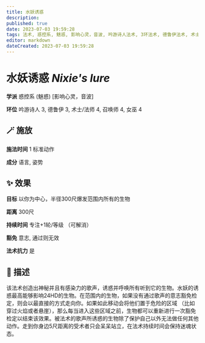 ```yaml
---
title: 水妖诱惑
description: 
published: true
date: 2023-07-03 19:59:28
tags: 法术, 惑控系, 魅惑, 影响心灵，音波, 吟游诗人法术, 3环法术, 德鲁伊法术, 术士/法师法术, 4环法术, 召唤师法术, 女巫法术
editor: markdown
dateCreated: 2023-07-03 19:59:28
---
```


# **水妖诱惑** *Nixie's lure*

**学派** 惑控系 (魅惑) \[影响心灵，音波\] 

**环位** 吟游诗人 3, 德鲁伊 3, 术士/法师 4, 召唤师 4, 女巫 4

## 🪄 施放

**施法时间** 1 标准动作

**成分** 语言, 姿势

## ✨ 效果 

**目标** 以你为中心，半径300尺爆发范围内所有的生物 

**距离** 300尺  

**持续时间** 专注+1轮/等级 （可解消） 

**豁免** 意志, 通过则无效

**法术抗力** 是

## 📖 描述

该法术创造出神秘并且有感染力的歌声，诱惑并呼唤所有听到它的生物。水妖的诱惑最高能够影响24HD的生物。在范围内的生物，如果没有通过歌声的意志豁免检定，则会以最直接的方式走向你。如果如此移动会将他们置于危险的区域 （比如穿过火焰或者悬崖），那么每当进入这些区域之前，生物都可以重新进行一次豁免检定以结束该效果。被法术的歌声所诱惑的生物除了保护自己以外无法做任何其他动作。走到你身边5尺距离的受术者只会呆呆站立，在法术持续时间会保持迷魂状态。
    